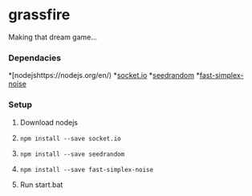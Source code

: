 # grassfire
Making that dream game...

### Dependacies
*[nodejshttps://nodejs.org/en/)
*[socket.io](https://github.com/socketio/socket.io/)
*[seedrandom](https://github.com/davidbau/seedrandom)
*[fast-simplex-noise](https://github.com/joshforisha/fast-simplex-noise-js)

### Setup
1. Download nodejs
2.     npm install --save socket.io
3.     npm install --save seedrandom
4.     npm install --save fast-simplex-noise
5. Run start.bat


